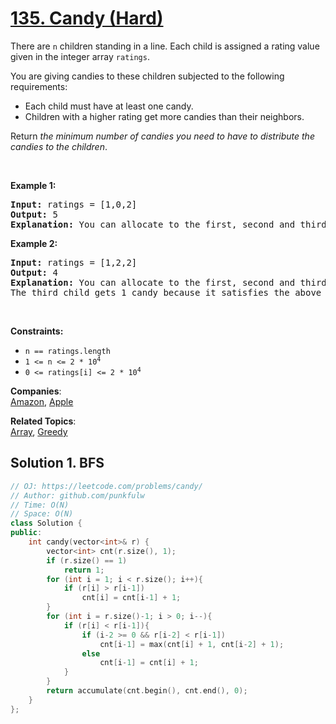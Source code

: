 # [135. Candy (Hard)](https://leetcode.com/problems/candy/)

<p>There are <code>n</code> children standing in a line. Each child is assigned a rating value given in the integer array <code>ratings</code>.</p>

<p>You are giving candies to these children subjected to the following requirements:</p>

<ul>
	<li>Each child must have at least one candy.</li>
	<li>Children with a higher rating get more candies than their neighbors.</li>
</ul>

<p>Return <em>the minimum number of candies you need to have to distribute the candies to the children</em>.</p>

<p>&nbsp;</p>
<p><strong>Example 1:</strong></p>

<pre><strong>Input:</strong> ratings = [1,0,2]
<strong>Output:</strong> 5
<strong>Explanation:</strong> You can allocate to the first, second and third child with 2, 1, 2 candies respectively.
</pre>

<p><strong>Example 2:</strong></p>

<pre><strong>Input:</strong> ratings = [1,2,2]
<strong>Output:</strong> 4
<strong>Explanation:</strong> You can allocate to the first, second and third child with 1, 2, 1 candies respectively.
The third child gets 1 candy because it satisfies the above two conditions.
</pre>

<p>&nbsp;</p>
<p><strong>Constraints:</strong></p>

<ul>
	<li><code>n == ratings.length</code></li>
	<li><code>1 &lt;= n &lt;= 2 * 10<sup>4</sup></code></li>
	<li><code>0 &lt;= ratings[i] &lt;= 2 * 10<sup>4</sup></code></li>
</ul>


**Companies**:  
[Amazon](https://leetcode.com/company/amazon), [Apple](https://leetcode.com/company/apple)

**Related Topics**:  
[Array](https://leetcode.com/tag/array/), [Greedy](https://leetcode.com/tag/greedy/)

## Solution 1. BFS

```cpp
// OJ: https://leetcode.com/problems/candy/
// Author: github.com/punkfulw
// Time: O(N)
// Space: O(N)
class Solution {
public:
    int candy(vector<int>& r) {
        vector<int> cnt(r.size(), 1);
        if (r.size() == 1)
            return 1;
        for (int i = 1; i < r.size(); i++){
            if (r[i] > r[i-1])
                cnt[i] = cnt[i-1] + 1;
        }
        for (int i = r.size()-1; i > 0; i--){
            if (r[i] < r[i-1]){
                if (i-2 >= 0 && r[i-2] < r[i-1])
                    cnt[i-1] = max(cnt[i] + 1, cnt[i-2] + 1);
                else
                    cnt[i-1] = cnt[i] + 1;
            }
        }
        return accumulate(cnt.begin(), cnt.end(), 0);
    }
};
```
